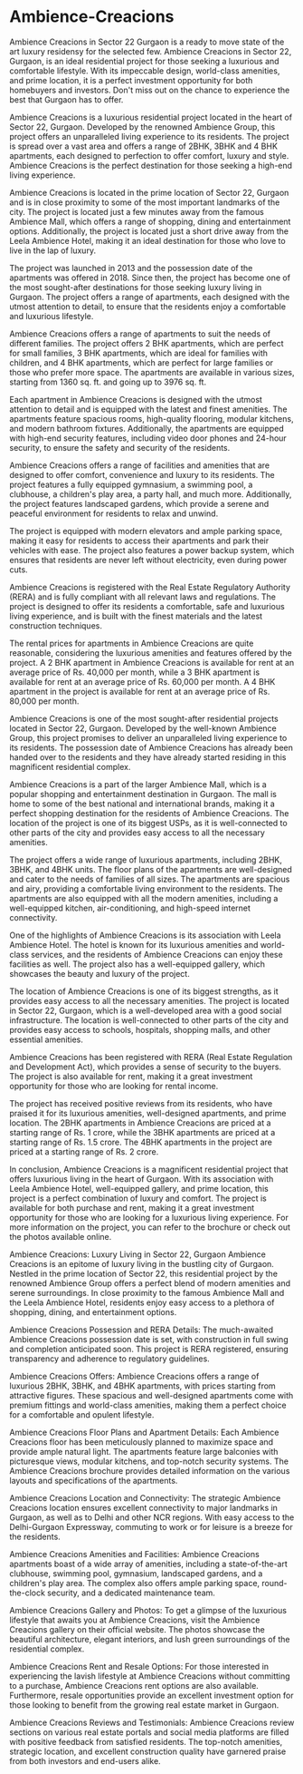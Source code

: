# Ambience-Creacions
Ambience Creacions in Sector 22 Gurgaon is a ready to move state of the art luxury residensy for the selected few.
Ambience Creacions in Sector 22, Gurgaon, is an ideal residential project for those seeking a luxurious and comfortable lifestyle. With its impeccable design, world-class amenities, and prime location, it is a perfect investment opportunity for both homebuyers and investors. Don't miss out on the chance to experience the best that Gurgaon has to offer.


Ambience Creacions is a luxurious residential project located in the heart of Sector 22, Gurgaon. Developed by the renowned Ambience Group, this project offers an unparalleled living experience to its residents. The project is spread over a vast area and offers a range of 2BHK, 3BHK and 4 BHK apartments, each designed to perfection to offer comfort, luxury and style. Ambience Creacions is the perfect destination for those seeking a high-end living experience.

Ambience Creacions is located in the prime location of Sector 22, Gurgaon and is in close proximity to some of the most important landmarks of the city. The project is located just a few minutes away from the famous Ambience Mall, which offers a range of shopping, dining and entertainment options. Additionally, the project is located just a short drive away from the Leela Ambience Hotel, making it an ideal destination for those who love to live in the lap of luxury.

The project was launched in 2013 and the possession date of the apartments was offered in 2018. Since then, the project has become one of the most sought-after destinations for those seeking luxury living in Gurgaon. The project offers a range of apartments, each designed with the utmost attention to detail, to ensure that the residents enjoy a comfortable and luxurious lifestyle.

Ambience Creacions offers a range of apartments to suit the needs of different families. The project offers 2 BHK apartments, which are perfect for small families, 3 BHK apartments, which are ideal for families with children, and 4 BHK apartments, which are perfect for large families or those who prefer more space. The apartments are available in various sizes, starting from 1360 sq. ft. and going up to 3976 sq. ft.

Each apartment in Ambience Creacions is designed with the utmost attention to detail and is equipped with the latest and finest amenities. The apartments feature spacious rooms, high-quality flooring, modular kitchens, and modern bathroom fixtures. Additionally, the apartments are equipped with high-end security features, including video door phones and 24-hour security, to ensure the safety and security of the residents.

Ambience Creacions offers a range of facilities and amenities that are designed to offer comfort, convenience and luxury to its residents. The project features a fully equipped gymnasium, a swimming pool, a clubhouse, a children's play area, a party hall, and much more. Additionally, the project features landscaped gardens, which provide a serene and peaceful environment for residents to relax and unwind.

The project is equipped with modern elevators and ample parking space, making it easy for residents to access their apartments and park their vehicles with ease. The project also features a power backup system, which ensures that residents are never left without electricity, even during power cuts.

Ambience Creacions is registered with the Real Estate Regulatory Authority (RERA) and is fully compliant with all relevant laws and regulations. The project is designed to offer its residents a comfortable, safe and luxurious living experience, and is built with the finest materials and the latest construction techniques.

The rental prices for apartments in Ambience Creacions are quite reasonable, considering the luxurious amenities and features offered by the project. A 2 BHK apartment in Ambience Creacions is available for rent at an average price of Rs. 40,000 per month, while a 3 BHK apartment is available for rent at an average price of Rs. 60,000 per month. A 4 BHK apartment in the project is available for rent at an average price of Rs. 80,000 per month.


Ambience Creacions is one of the most sought-after residential projects located in Sector 22, Gurgaon. Developed by the well-known Ambience Group, this project promises to deliver an unparalleled living experience to its residents. The possession date of Ambience Creacions has already been handed over to the residents and they have already started residing in this magnificent residential complex.

Ambience Creacions is a part of the larger Ambience Mall, which is a popular shopping and entertainment destination in Gurgaon. The mall is home to some of the best national and international brands, making it a perfect shopping destination for the residents of Ambience Creacions. The location of the project is one of its biggest USPs, as it is well-connected to other parts of the city and provides easy access to all the necessary amenities.

The project offers a wide range of luxurious apartments, including 2BHK, 3BHK, and 4BHK units. The floor plans of the apartments are well-designed and cater to the needs of families of all sizes. The apartments are spacious and airy, providing a comfortable living environment to the residents. The apartments are also equipped with all the modern amenities, including a well-equipped kitchen, air-conditioning, and high-speed internet connectivity.

One of the highlights of Ambience Creacions is its association with Leela Ambience Hotel. The hotel is known for its luxurious amenities and world-class services, and the residents of Ambience Creacions can enjoy these facilities as well. The project also has a well-equipped gallery, which showcases the beauty and luxury of the project.

The location of Ambience Creacions is one of its biggest strengths, as it provides easy access to all the necessary amenities. The project is located in Sector 22, Gurgaon, which is a well-developed area with a good social infrastructure. The location is well-connected to other parts of the city and provides easy access to schools, hospitals, shopping malls, and other essential amenities.

Ambience Creacions has been registered with RERA (Real Estate Regulation and Development Act), which provides a sense of security to the buyers. The project is also available for rent, making it a great investment opportunity for those who are looking for rental income.

The project has received positive reviews from its residents, who have praised it for its luxurious amenities, well-designed apartments, and prime location. The 2BHK apartments in Ambience Creacions are priced at a starting range of Rs. 1 crore, while the 3BHK apartments are priced at a starting range of Rs. 1.5 crore. The 4BHK apartments in the project are priced at a starting range of Rs. 2 crore.

In conclusion, Ambience Creacions is a magnificent residential project that offers luxurious living in the heart of Gurgaon. With its association with Leela Ambience Hotel, well-equipped gallery, and prime location, this project is a perfect combination of luxury and comfort. The project is available for both purchase and rent, making it a great investment opportunity for those who are looking for a luxurious living experience. For more information on the project, you can refer to the brochure or check out the photos available online.

Ambience Creacions: Luxury Living in Sector 22, Gurgaon
Ambience Creacions is an epitome of luxury living in the bustling city of Gurgaon. Nestled in the prime location of Sector 22, this residential project by the renowned Ambience Group offers a perfect blend of modern amenities and serene surroundings. In close proximity to the famous Ambience Mall and the Leela Ambience Hotel, residents enjoy easy access to a plethora of shopping, dining, and entertainment options.

Ambience Creacions Possession and RERA Details:
The much-awaited Ambience Creacions possession date is set, with construction in full swing and completion anticipated soon. This project is RERA registered, ensuring transparency and adherence to regulatory guidelines.

Ambience Creacions Offers:
Ambience Creacions offers a range of luxurious 2BHK, 3BHK, and 4BHK apartments, with prices starting from attractive figures. These spacious and well-designed apartments come with premium fittings and world-class amenities, making them a perfect choice for a comfortable and opulent lifestyle.

Ambience Creacions Floor Plans and Apartment Details:
Each Ambience Creacions floor has been meticulously planned to maximize space and provide ample natural light. The apartments feature large balconies with picturesque views, modular kitchens, and top-notch security systems. The Ambience Creacions brochure provides detailed information on the various layouts and specifications of the apartments.

Ambience Creacions Location and Connectivity:
The strategic Ambience Creacions location ensures excellent connectivity to major landmarks in Gurgaon, as well as to Delhi and other NCR regions. With easy access to the Delhi-Gurgaon Expressway, commuting to work or for leisure is a breeze for the residents.

Ambience Creacions Amenities and Facilities:
Ambience Creacions apartments boast of a wide array of amenities, including a state-of-the-art clubhouse, swimming pool, gymnasium, landscaped gardens, and a children's play area. The complex also offers ample parking space, round-the-clock security, and a dedicated maintenance team.

Ambience Creacions Gallery and Photos:
To get a glimpse of the luxurious lifestyle that awaits you at Ambience Creacions, visit the Ambience Creacions gallery on their official website. The photos showcase the beautiful architecture, elegant interiors, and lush green surroundings of the residential complex.

Ambience Creacions Rent and Resale Options:
For those interested in experiencing the lavish lifestyle at Ambience Creacions without committing to a purchase, Ambience Creacions rent options are also available. Furthermore, resale opportunities provide an excellent investment option for those looking to benefit from the growing real estate market in Gurgaon.

Ambience Creacions Reviews and Testimonials:
Ambience Creacions review sections on various real estate portals and social media platforms are filled with positive feedback from satisfied residents. The top-notch amenities, strategic location, and excellent construction quality have garnered praise from both investors and end-users alike.
